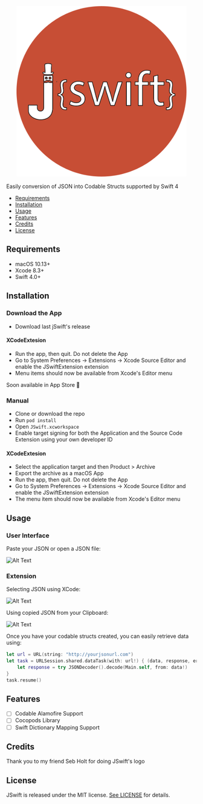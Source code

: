 

<p align="center">
  <img src="./Art/JSWIFTLOGO.png" alt="drawing" width="450" height="450"/>
</p>


Easily conversion of JSON into Codable Structs supported by Swift 4

- [Requirements](#requirements)
- [Installation](#installation)
- [Usage](#usage)
- [Features](#features)
- [Credits](#credits)
- [License](#license)

## Requirements

- macOS 10.13+
- Xcode 8.3+
- Swift 4.0+

## Installation

### Download the App

- Download last jSwift's release

#### XCodeExtesion
- Run the app, then quit. Do not delete the App
- Go to System Preferences -> Extensions -> Xcode Source Editor and enable the JSwiftExtension extension
- Menu items should now be available from Xcode's Editor menu

Soon available in App Store 🙌

### Manual

- Clone or download the repo
- Run ``pod install``
- Open ``JSwift.xcworkspace``
- Enable target signing for both the Application and the Source Code Extension using your own developer ID

#### XCodeExtesion
- Select the application target and then Product > Archive
- Export the archive as a macOS App
- Run the app, then quit. Do not delete the App
- Go to System Preferences -> Extensions -> Xcode Source Editor and enable the JSwiftExtension extension
- The menu item should now be available from Xcode's Editor menu


## Usage

### User Interface

Paste your JSON or open a JSON file:

![Alt Text](https://media.giphy.com/media/mPzOSufN2bkZwgXqwg/giphy.gif)

### Extension

Selecting JSON using XCode:

![Alt Text](https://media.giphy.com/media/1g2JAtxGpTNAg4tSQs/giphy.gif)

Using copied JSON from your Clipboard:

![Alt Text](https://media.giphy.com/media/2kNswBCM2hUj9ZnTwJ/giphy.gif)


Once you have your codable structs created, you can easily retrieve data using:

```swift
let url = URL(string: "http://yourjsonurl.com")
let task = URLSession.shared.dataTask(with: url!) { (data, response, error) in	
	let response = try JSONDecoder().decode(Main.self, from: data!)
}
task.resume()
```


## Features

- [ ] Codable Alamofire Support
- [ ] Cocopods Library 
- [ ] Swift Dictionary Mapping Support

## Credits

Thank you to my friend Seb Holt for doing JSwift's logo


## License

JSwift is released under the MIT license. [See LICENSE](https://github.com/ConradoMateu/JSwift/blob/master/LICENSE) for details.
